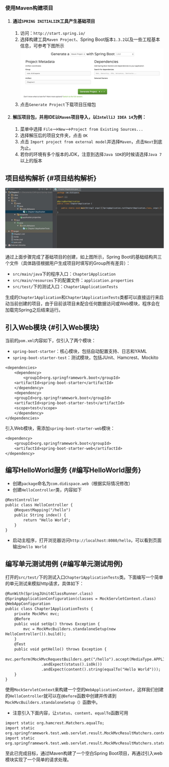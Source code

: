 ### 使用Maven构建项目

1. #### 通过`SPRING INITIALIZR`工具产生基础项目

   1. 访问：`http://start.spring.io/`
   2. 选择构建工具`Maven Project`、Spring Boot版本`1.3.2`以及一些工程基本信息，可参考下图所示
      [![](/_images/chapter1-1.png)](http://blog.didispace.com/content/images/2016/02/chapter1-1.png)
   3. 点击`Generate Project`下载项目压缩包
2. #### 解压项目包，并用IDE以`Maven`项目导入，以`IntelliJ IDEA 14`为例：

   1. 菜单中选择   `File`–&gt;`New`–&gt;`Project from Existing Sources...`
   2. 选择解压后的项目文件夹，点击  `OK`
   3. 点击  `Import project from external model`并选择`Maven`，点击`Next`到底为止。
   4. 若你的环境有多个版本的JDK，注意到选择`Java SDK`的时候请选择`Java 7`以上的版本

## 项目结构解析 {#项目结构解析}

![](/_images/chapter1-2.png)

通过上面步骤完成了基础项目的创建，如上图所示，Spring Boot的基础结构共三个文件（具体路径根据用户生成项目时填写的Group所有差异）：

* `src/main/java`下的程序入口：`Chapter1Application`
* `src/main/resources`下的配置文件：`application.properties`
* `src/test/`下的测试入口：`Chapter1ApplicationTests`

生成的`Chapter1Application`和`Chapter1ApplicationTests`类都可以直接运行来启动当前创建的项目，由于目前该项目未配合任何数据访问或Web模块，程序会在加载完Spring之后结束运行。

## 引入Web模块 {#引入Web模块}

当前的`pom.xml`内容如下，仅引入了两个模块：

* `spring-boot-starter`：核心模块，包括自动配置支持、日志和YAML
* `spring-boot-starter-test`：测试模块，包括JUnit、Hamcrest、Mockito

```
<dependencies>
    <dependency>
        <groupId>org.springframework.boot</groupId>
    <artifactId>spring-boot-starter</artifactId>
    </dependency>
    <dependency>
    <groupId>org.springframework.boot</groupId>
    <artifactId>spring-boot-starter-test</artifactId>
    <scope>test</scope>
    </dependency>
</dependencies>
```

引入Web模块，需添加`spring-boot-starter-web`模块：

```
<dependency>
    <groupId>org.springframework.boot</groupId>
    <artifactId>spring-boot-starter-web</artifactId>
</dependency>
```

## 编写HelloWorld服务 {#编写HelloWorld服务}

* 创建`package`命名为`com.didispace.web`（根据实际情况修改）
* 创建`HelloController`类，内容如下

```
@RestController
public class HelloController {
    @RequestMapping("/hello")
    public String index() {
        return "Hello World";
    }
}
```

* 启动主程序，打开浏览器访问`http://localhost:8080/hello`，可以看到页面输出`Hello World`

## 编写单元测试用例 {#编写单元测试用例}

打开的`src/test/`下的测试入口`Chapter1ApplicationTests`类。下面编写一个简单的单元测试来模拟http请求，具体如下：

```
@RunWith(SpringJUnit4ClassRunner.class)
@SpringApplicationConfiguration(classes = MockServletContext.class)
@WebAppConfiguration
public class Chapter1ApplicationTests {
	private MockMvc mvc;
	@Before
	public void setUp() throws Exception {
		mvc = MockMvcBuilders.standaloneSetup(new HelloController()).build();
	}
	@Test
	public void getHello() throws Exception {
		mvc.perform(MockMvcRequestBuilders.get("/hello").accept(MediaType.APPLICATION_JSON))
				.andExpect(status().isOk())
				.andExpect(content().string(equalTo("Hello World")));
	}
}
```

使用`MockServletContext`来构建一个空的`WebApplicationContext`，这样我们创建的`HelloController`就可以在`@Before`函数中创建并传递到`MockMvcBuilders.standaloneSetup（）`函数中。

* 注意引入下面内容，让`status`、`content`、`equalTo`函数可用

```
import static org.hamcrest.Matchers.equalTo;
import static org.springframework.test.web.servlet.result.MockMvcResultMatchers.content;
import static org.springframework.test.web.servlet.result.MockMvcResultMatchers.status;
```

至此已完成目标，通过Maven构建了一个空白Spring Boot项目，再通过引入web模块实现了一个简单的请求处理。

